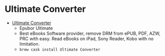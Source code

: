 # Ultimate Converter
- [Ultimate Converter](https://www.epubor.com/)
  -  Epubor Ultimate
  - Best eBooks Software provider, remove DRM from ePUB, PDF, AZW, PRC with easy. Read eBooks on iPad, Sony Reader, Kobo with no limitation.
  - `brew cask install Ultimate Converter`
